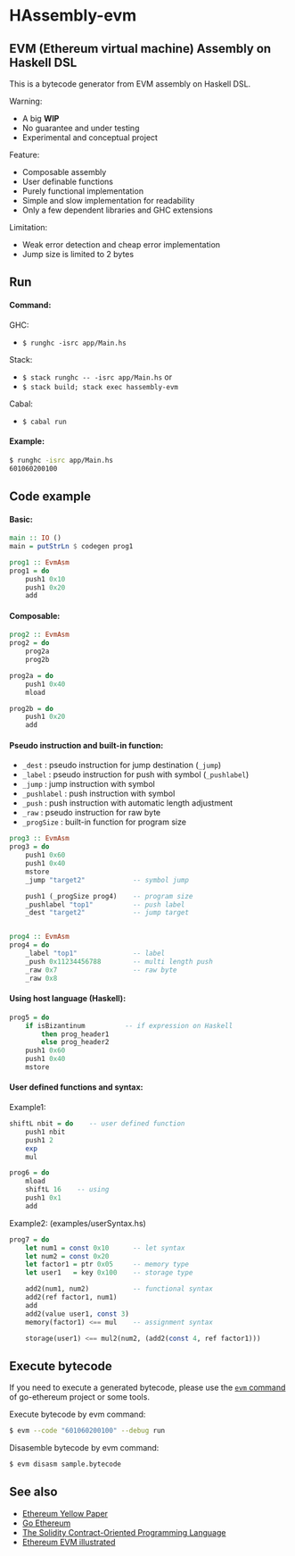 HAssembly-evm
=============

## EVM (Ethereum virtual machine) Assembly on Haskell DSL

This is a bytecode generator from EVM assembly on Haskell DSL.

Warning:
  * A big **WIP**
  * No guarantee and under testing
  * Experimental and conceptual project

Feature:
  * Composable assembly
  * User definable functions
  * Purely functional implementation
  * Simple and slow implementation for readability
  * Only a few dependent libraries and GHC extensions

Limitation:
  * Weak error detection and cheap error implementation
  * Jump size is limited to 2 bytes


Run
---

#### Command:

GHC:
  * `$ runghc -isrc app/Main.hs`

Stack:
  * `$ stack runghc -- -isrc app/Main.hs`
  or
  * `$ stack build; stack exec hassembly-evm`

Cabal:
  * `$ cabal run`

#### Example:

  ```bash
  $ runghc -isrc app/Main.hs
  601060200100
  ```


Code example
------------

#### Basic:

  ```Haskell
  main :: IO ()
  main = putStrLn $ codegen prog1
  
  prog1 :: EvmAsm
  prog1 = do
      push1 0x10
      push1 0x20
      add
  ```

#### Composable:

  ```Haskell
  prog2 :: EvmAsm
  prog2 = do
      prog2a
      prog2b

  prog2a = do
      push1 0x40
      mload

  prog2b = do
      push1 0x20
      add
  ```

#### Pseudo instruction and built-in function:

  * `_dest` : pseudo instruction for jump destination (`_jump`)
  * `_label` : pseudo instruction for push with symbol (`_pushlabel`)
  * `_jump` : jump instruction with symbol
  * `_pushlabel` : push instruction with symbol
  * `_push` : push instruction with automatic length adjustment
  * `_raw` : pseudo instruction for raw byte
  * `_progSize` : built-in function for program size

  ```Haskell
  prog3 :: EvmAsm
  prog3 = do
      push1 0x60
      push1 0x40
      mstore
      _jump "target2"            -- symbol jump
  
      push1 (_progSize prog4)    -- program size
      _pushlabel "top1"          -- push label
      _dest "target2"            -- jump target
  
  
  prog4 :: EvmAsm
  prog4 = do
      _label "top1"              -- label
      _push 0x11234456788        -- multi length push
      _raw 0x7                   -- raw byte
      _raw 0x8
  ```

#### Using host language (Haskell):

  ```Haskell
  prog5 = do
      if isBizantinum          -- if expression on Haskell
          then prog_header1
          else prog_header2
      push1 0x60
      push1 0x40
      mstore
  ```

#### User defined functions and syntax:
Example1:

  ```Haskell
  shiftL nbit = do    -- user defined function
      push1 nbit
      push1 2
      exp
      mul
  
  prog6 = do
      mload
      shiftL 16    -- using
      push1 0x1
      add
  ```

Example2: (examples/userSyntax.hs)

  ```Haskell
  prog7 = do
      let num1 = const 0x10      -- let syntax
      let num2 = const 0x20
      let factor1 = ptr 0x05     -- memory type
      let user1   = key 0x100    -- storage type

      add2(num1, num2)           -- functional syntax
      add2(ref factor1, num1)
      add
      add2(value user1, const 3)
      memory(factor1) <== mul    -- assignment syntax

      storage(user1) <== mul2(num2, (add2(const 4, ref factor1)))
  ```


Execute bytecode
----------------

If you need to execute a generated bytecode, please use the [`evm` command](https://github.com/ethereum/go-ethereum) of go-ethereum project or some tools.

Execute bytecode by evm command:

  ```bash
  $ evm --code "601060200100" --debug run
  ```
Disasemble bytecode by evm command:

  ```bash
  $ evm disasm sample.bytecode
  ```

See also
--------

  * [Ethereum Yellow Paper](https://github.com/ethereum/yellowpaper)
  * [Go Ethereum](https://github.com/ethereum/go-ethereum)
  * [The Solidity Contract-Oriented Programming Language](https://github.com/ethereum/solidity)
  * [Ethereum EVM illustrated](https://github.com/takenobu-hs/ethereum-evm-illustrated)
